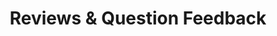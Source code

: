 ---
title: Reviews & Question Feedback
redirect_to: https://ucfopen.github.io/Obojobo-Docs/releases/v3.3.2/authors/assessment_showing_feedback
---